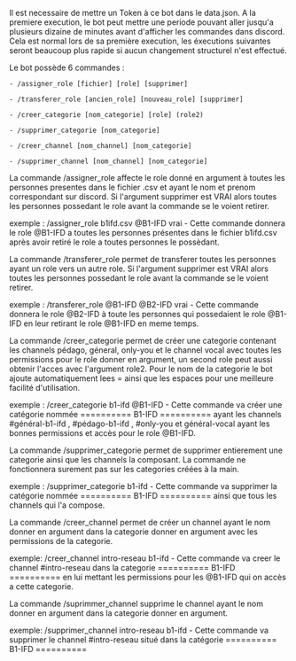 Il est necessaire de mettre un Token à ce bot dans le data.json. A la premiere execution, le bot peut mettre une periode pouvant aller jusqu'a plusieurs dizaine de minutes avant d'afficher les commandes dans discord. Cela est normal lors de sa première execution, les éxecutions suivantes seront beaucoup plus rapide si aucun changement structurel n'est effectué.

Le bot possède 6 commandes :

	- /assigner_role [fichier] [role] [supprimer]

	- /transferer_role [ancien_role] [nouveau_role] [supprimer]

	- /creer_categorie [nom_categorie] [role] (role2)

	- /supprimer_categorie [nom_categorie]

	- /creer_channel [nom_channel] [nom_categorie]

	- /supprimer_channel [nom_channel] [nom_categorie]




La commande /assigner_role affecte le role donné en argument à toutes les personnes presentes dans le fichier .csv et ayant le nom et prenom correspondant sur discord. Si l'argument supprimer est VRAI alors toutes les personnes possedant le role avant la commande se le voient retirer.

exemple : /assigner_role b1ifd.csv @B1-IFD vrai 
	- Cette commande donnera le role @B1-IFD a toutes les personnes présentes dans le fichier b1ifd.csv après avoir retiré le role a toutes personnes le possèdant.



La commande /transferer_role permet de transferer toutes les personnes ayant un role vers un autre role. Si l'argument supprimer est VRAI alors toutes les personnes possedant le role avant la commande se le voient retirer.

exemple : /transferer_role @B1-IFD @B2-IFD vrai 
	- Cette commande donnera le role @B2-IFD à toute les personnes qui possedaient le role @B1-IFD en leur retirant le role @B1-IFD en meme temps.


La commande /creer_categorie permet de créer une categorie contenant les channels pédago, géneral, only-you et le channel vocal avec toutes les permissions pour le role donner en argument, un second role peut aussi obtenir l'acces avec l'argument role2. Pour le nom de la categorie le bot ajoute automatiquement lees = ainsi que les espaces pour une meilleure facilité d'utilisation.

exemple : /creer_categorie b1-ifd @B1-IFD 
	- Cette commande va créer une catégorie nommée ========== B1-IFD ========== ayant les channels #général-b1-ifd , #pédago-b1-ifd , #only-you et général-vocal ayant les bonnes permissions et accès pour le role @B1-IFD.



La commande /supprimer_categorie permet de supprimer entierement une categorie ainsi que les channels la composant. La commande ne fonctionnera surement pas sur les categories créées à la main.

exemple : /supprimer_categorie b1-ifd 
	- Cette commande va supprimer la catégorie nommée ========== B1-IFD ========== ainsi que tous les channels qui l'a compose.



La commande /creer_channel permet de créer un channel ayant le nom donner en argument dans la categorie donner en argument avec les permissions de la categorie.

exemple: /creer_channel intro-reseau b1-ifd 
	- Cette commande va creer le channel #intro-reseau dans la categorie ========== B1-IFD ========== en lui mettant les permissions pour les @B1-IFD qui on accès a cette categorie.



La commande /suprimmer_channel supprime le channel ayant le nom donner en argument dans la categorie donner en argument.

exemple: /supprimer_channel intro-reseau b1-ifd 
	- Cette commande va supprimer le channel #intro-reseau situé dans la catégorie ========== B1-IFD ==========

